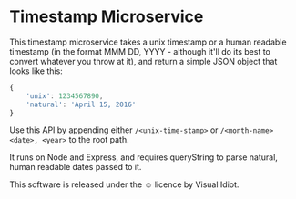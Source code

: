 # Timestamp Microservice

This timestamp microservice takes a unix timestamp or a human readable timestamp (in the format MMM DD, YYYY - although it'll do its best to convert whatever you throw at it), and return a simple JSON object that looks like this:

```javascript
{
    'unix': 1234567890,
    'natural': 'April 15, 2016'
}
```

Use this API by appending either `/<unix-time-stamp>` or `/<month-name> <date>, <year>` to the root path.

It runs on Node and Express, and requires queryString to parse natural, human readable dates passed to it.

This software is released under the ☺ licence by Visual Idiot.